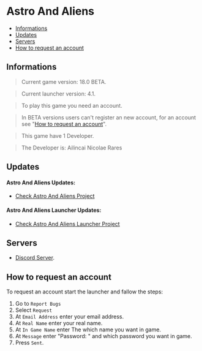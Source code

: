 # Astro And Aliens

- [Informations](https://github.com/Ailincai-Nicolae-Rares/Astro-And-Aliens#informations)
- [Updates](https://github.com/Ailincai-Nicolae-Rares/Astro-And-Aliens#updates)
- [Servers](https://github.com/Ailincai-Nicolae-Rares/Astro-And-Aliens#servers)
- [How to request an account](https://github.com/Ailincai-Nicolae-Rares/Astro-And-Aliens#how-to-request-an-account)

## Informations
> Current game version: 18.0 BETA.

> Current launcher version: 4.1.

> To play this game you need an account.

> In BETA versions users can't register an new account, for an account see "[How to request an account](https://github.com/Ailincai-Nicolae-Rares/Astro-And-Aliens#how-to-request-an-account)".

> This game have 1 Developer.

> The Developer is: Ailincai Nicolae Rares

## Updates
#### Astro And Aliens Updates:
- [Check Astro And Aliens Project](https://github.com/Ailincai-Nicolae-Rares/Astro-And-Aliens/projects/1)
#### Astro And Aliens Launcher Updates:
- [Check Astro And Aliens Launcher Project](https://github.com/Ailincai-Nicolae-Rares/Astro-And-Aliens/projects/2)

## Servers
- [Discord Server](https://discord.gg/SWCt24M).

## How to request an account
To request an account start the launcher and fallow the steps:
1. Go to `Report Bugs`
2. Select `Request`
3. At `Email Address` enter your email address.
4. At `Real Name` enter your real name.
5. At `In Game Name` enter The which name you want in game.
6. At `Message` enter "Password: " and which password you want in game.
7. Press `Sent`.
